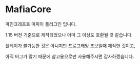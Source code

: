 # MafiaCore
마인크래프트 마피아 플러그인 입니다. 

1.15 버전 기준으로 제작되었으나 아마 그 이상도 호환될 것 같습니다.

플레이가 불가능한 것은 아니지만 프로그래밍 초보일때 제작한 것이고, 

아직 버그가 많기 때문에 참고용으로만 사용해주시면 감사하겠습니다.